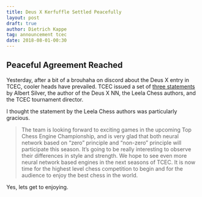 ```yaml
---
title: Deus X Kerfuffle Settled Peacefully
layout: post
draft: true
author: Dietrich Kappe
tag: announcement tcec
date: 2018-08-01-00:30
---
```


## Peaceful Agreement Reached

Yesterday, after a bit of a brouhaha on discord about the Deus X entry in TCEC,
cooler heads have prevailed. TCEC issued a set of [three statements](http://www.chessdom.com/statements-by-deus-x-and-leela-chess-zero-authors/) by Albert Silver,
the author of the Deus X NN, the Leela Chess authors, and the TCEC tournament director.

I thought the statement by the  Leela Chess authors was particularly gracious.

> The team is looking forward to exciting games in the upcoming Top Chess Engine Championship, and is very glad that both neural network based on “zero” principle and “non-zero” principle will participate this season. It’s going to be really interesting to observe their differences in style and strength. We hope to see even more neural network based engines in the next seasons of TCEC. It is now time for the highest level chess competition to begin and for the audience to enjoy the best chess in the world.

Yes, lets get to enjoying.
